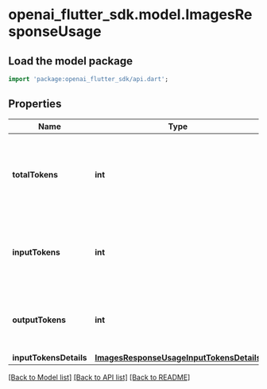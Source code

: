 # openai_flutter_sdk.model.ImagesResponseUsage

## Load the model package
```dart
import 'package:openai_flutter_sdk/api.dart';
```

## Properties
Name | Type | Description | Notes
------------ | ------------- | ------------- | -------------
**totalTokens** | **int** | The total number of tokens (images and text) used for the image generation. | 
**inputTokens** | **int** | The number of tokens (images and text) in the input prompt. | 
**outputTokens** | **int** | The number of image tokens in the output image. | 
**inputTokensDetails** | [**ImagesResponseUsageInputTokensDetails**](ImagesResponseUsageInputTokensDetails.md) |  | 

[[Back to Model list]](../README.md#documentation-for-models) [[Back to API list]](../README.md#documentation-for-api-endpoints) [[Back to README]](../README.md)



